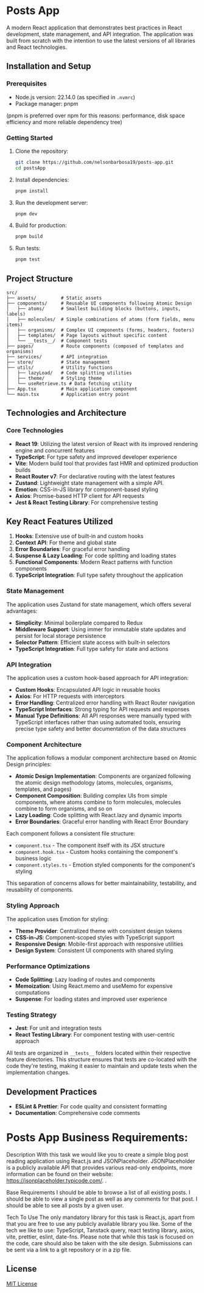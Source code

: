 # Posts App

A modern React application that demonstrates best practices in React development, state management, and API integration. The application was built from scratch with the intention to use the latest versions of all libraries and React technologies.

## Installation and Setup

### Prerequisites

- Node.js version: 22.14.0 (as specified in `.nvmrc`)
- Package manager: pnpm

(pnpm is preferred over npm for this reasons: performance, disk space efficiency and more reliable dependency tree)

### Getting Started

1. Clone the repository:

   ```bash
   git clone https://github.com/nelsonbarbosa19/posts-app.git
   cd postsApp
   ```

2. Install dependencies:

   ```bash
   pnpm install
   ```

3. Run the development server:

   ```bash
   pnpm dev
   ```

4. Build for production:

   ```bash
   pnpm build
   ```

5. Run tests:
   ```bash
   pnpm test
   ```

## Project Structure

```
src/
├── assets/         # Static assets
├── components/     # Reusable UI components following Atomic Design
│   ├── atoms/      # Smallest building blocks (buttons, inputs, labels)
│   ├── molecules/  # Simple combinations of atoms (form fields, menu items)
│   ├── organisms/  # Complex UI components (forms, headers, footers)
│   ├── templates/  # Page layouts without specific content
│   └── __tests__/  # Component tests
├── pages/          # Route components (composed of templates and organisms)
├── services/       # API integration
├── store/          # State management
├── utils/          # Utility functions
│   ├── lazyLoad/   # Code splitting utilities
│   ├── theme/      # Styling theme
│   └── useRetrieve.ts # Data fetching utility
├── App.tsx         # Main application component
└── main.tsx        # Application entry point
```

## Technologies and Architecture

### Core Technologies

- **React 19**: Utilizing the latest version of React with its improved rendering engine and concurrent features
- **TypeScript**: For type safety and improved developer experience
- **Vite**: Modern build tool that provides fast HMR and optimized production builds
- **React Router v7**: For declarative routing with the latest features
- **Zustand**: Lightweight state management with a simple API.
- **Emotion**: CSS-in-JS library for component-based styling
- **Axios**: Promise-based HTTP client for API requests
- **Jest & React Testing Library**: For comprehensive testing

## Key React Features Utilized

1. **Hooks**: Extensive use of built-in and custom hooks
2. **Context API**: For theme and global state
3. **Error Boundaries**: For graceful error handling
4. **Suspense & Lazy Loading**: For code splitting and loading states
5. **Functional Components**: Modern React patterns with function components
6. **TypeScript Integration**: Full type safety throughout the application

### State Management

The application uses Zustand for state management, which offers several advantages:

- **Simplicity**: Minimal boilerplate compared to Redux
- **Middleware Support**: Using immer for immutable state updates and persist for local storage persistence
- **Selector Pattern**: Efficient state access with built-in selectors
- **TypeScript Integration**: Full type safety for state and actions

### API Integration

The application uses a custom hook-based approach for API integration:

- **Custom Hooks**: Encapsulated API logic in reusable hooks
- **Axios**: For HTTP requests with interceptors
- **Error Handling**: Centralized error handling with React Router navigation
- **TypeScript Interfaces**: Strong typing for API requests and responses
- **Manual Type Definitions**: All API responses were manually typed with TypeScript interfaces rather than using automated tools, ensuring precise type safety and better documentation of the data structures

### Component Architecture

The application follows a modular component architecture based on Atomic Design principles:

- **Atomic Design Implementation**: Components are organized following the atomic design methodology (atoms, molecules, organisms, templates, and pages)
- **Component Composition**: Building complex UIs from simple components, where atoms combine to form molecules, molecules combine to form organisms, and so on
- **Lazy Loading**: Code splitting with React.lazy and dynamic imports
- **Error Boundaries**: Graceful error handling with React Error Boundary

Each component follows a consistent file structure:

- `component.tsx` - The component itself with its JSX structure
- `component.hook.tsx` - Custom hooks containing the component's business logic
- `component.styles.ts` - Emotion styled components for the component's styling

This separation of concerns allows for better maintainability, testability, and reusability of components.

### Styling Approach

The application uses Emotion for styling:

- **Theme Provider**: Centralized theme with consistent design tokens
- **CSS-in-JS**: Component-scoped styles with TypeScript support
- **Responsive Design**: Mobile-first approach with responsive utilities
- **Design System**: Consistent UI components with shared styling

### Performance Optimizations

- **Code Splitting**: Lazy loading of routes and components
- **Memoization**: Using React.memo and useMemo for expensive computations
- **Suspense**: For loading states and improved user experience

### Testing Strategy

- **Jest**: For unit and integration tests
- **React Testing Library**: For component testing with user-centric approach

All tests are organized in `__tests__` folders located within their respective feature directories. This structure ensures that tests are co-located with the code they're testing, making it easier to maintain and update tests when the implementation changes.

## Development Practices

- **ESLint & Prettier**: For code quality and consistent formatting
- **Documentation**: Comprehensive code comments

# Posts App Business Requirements:

Description
With this task we would like you to create a simple blog post reading application using React.js and JSONPlaceholder. JSONPlaceholder is a publicly available API that provides various read-only endpoints, more information can be found on their website: https://jsonplaceholder.typicode.com/. .

Base Requirements
I should be able to browse a list of all existing posts.
I should be able to view a single post as well as any comments for that post.
I should be able to see all posts by a given user.

Tech To Use
The only mandatory library for this task is React.js, apart from that you are free to use any publicly available library you like. Some of the tech we like to use: TypeScript, Tanstack query, react testing library, axios, vite, prettier, eslint, date-fns. Please note that while this task is focused on the code, care should also be taken with the site design.
Submissions can be sent via a link to a git repository or in a zip file.

## License

[MIT License](LICENSE)

